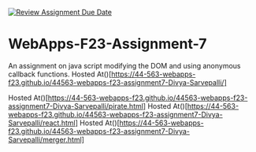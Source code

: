 [![Review Assignment Due Date](https://classroom.github.com/assets/deadline-readme-button-24ddc0f5d75046c5622901739e7c5dd533143b0c8e959d652212380cedb1ea36.svg)](https://classroom.github.com/a/Kv-XePEp)
# WebApps-F23-Assignment-7
An assignment on java script modifying the DOM and using anonymous callback functions.
Hosted At()[https://44-563-webapps-f23.github.io/44563-webapps-f23-assignment7-Divya-Sarvepalli/]

Hosted At()[https://44-563-webapps-f23.github.io/44563-webapps-f23-assignment7-Divya-Sarvepalli/pirate.html]
Hosted At()[https://44-563-webapps-f23.github.io/44563-webapps-f23-assignment7-Divya-Sarvepalli/react.html]
Hosted At()[https://44-563-webapps-f23.github.io/44563-webapps-f23-assignment7-Divya-Sarvepalli/merger.html]